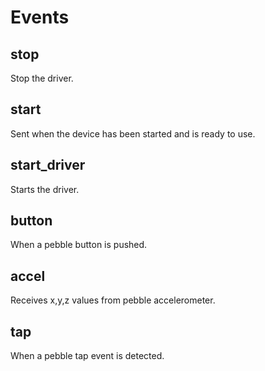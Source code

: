 # Events

## stop

Stop the driver.

## start

Sent when the device has been started and is ready to use.

## start_driver

Starts the driver.

## button

When a pebble button is pushed.

## accel

Receives x,y,z values from pebble accelerometer.

## tap

When a pebble tap event is detected.
